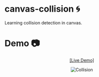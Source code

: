 # canvas-collision 🌀
Learning collision detection in canvas.

# Demo 📷

<div align="center">

[[Live Demo]](https://tomas-trls.github.io/canvas-collision/) 
   <br />
   
  ![Collision](http://g.recordit.co/12Vk3JKhar.gif)
</div>

